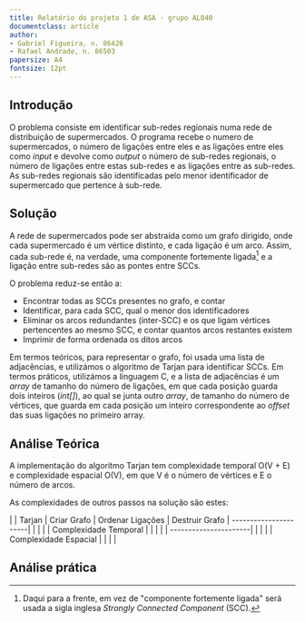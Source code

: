 ```yaml
---
title: Relatório do projeto 1 de ASA - grupo AL040
documentclass: article
author:
- Gabriel Figueira, n. 86426
- Rafael Andrade, n. 86503
papersize: A4
fontsize: 12pt
---
```


## Introdução

O problema consiste em identificar sub-redes regionais numa rede de
distribuição de supermercados. O programa recebe o numero de supermercados, o
número de ligações entre eles e as ligações entre eles como *input* e devolve
como *output* o número de sub-redes regionais, o número de ligações entre
estas sub-redes e as ligações entre as sub-redes. As sub-redes regionais são
identificadas pelo menor identificador de supermercado que pertence à sub-rede.

## Solução

A rede de supermercados pode ser abstraída como um grafo dirigido, onde cada
supermercado é um vértice distinto, e cada ligação é um arco. Assim, cada
sub-rede é, na verdade, uma componente fortemente ligada[^SCC] e a ligação entre
sub-redes são as pontes entre SCCs.

[^SCC]: Daqui para a frente, em vez de "componente fortemente ligada" será
usada a sigla inglesa *Strongly Connected Component* (SCC).

O problema reduz-se então a:

  - Encontrar todas as SCCs presentes no grafo, e contar
  - Identificar, para cada SCC, qual o menor dos identificadores
  - Eliminar os arcos redundantes (inter-SCC) e os que ligam vértices
    pertencentes ao mesmo SCC, e contar quantos arcos restantes existem
  - Imprimir de forma ordenada os ditos arcos


Em termos teóricos, para representar o grafo, foi usada uma lista de
adjacências, e utilizámos o algoritmo de Tarjan para identificar SCCs.
Em termos práticos, utilizámos a linguagem C, e a lista de adjacências é
um *array* de tamanho do número de ligações, em que cada posição guarda dois
inteiros (*int[]*), ao qual se junta outro *array*, de tamanho do número de
vértices, que guarda em cada posição um inteiro correspondente ao *offset*
das suas ligações no primeiro array.

## Análise Teórica

A implementação do algoritmo Tarjan tem complexidade temporal O(V + E) e
complexidade espacial O(V), em que V é o número de vértices e E o número de
arcos.

As complexidades de outros passos na solução são estes:

|                       | Tarjan | Criar Grafo | Ordenar Ligações | Destruir Grafo
| ----------------------|        |             |                  |
| Complexidade Temporal |        |             |                  |
| ----------------------|        |             |                  |
| Complexidade Espacial |        |             |                  |

## Análise prática
